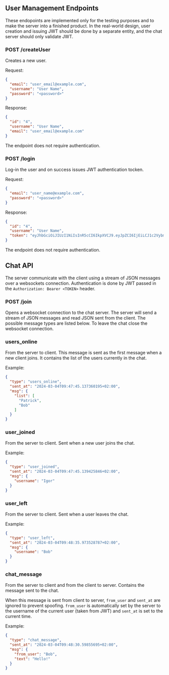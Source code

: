 ## User Management Endpoints

These endopoints are implemented only for the testing purposes and to make the server into a finished product. In the real-world design, user creation and issuing JWT should be done by a separate entity, and the chat server should only validate JWT.

### POST /createUser

Creates a new user.

Request:

```json
{
  "email": "user_email@example.com",
  "username": "User Name",
  "password": "<password>"
}
```

Response:

```json
{
  "id": "4",
  "username": "User Name",
  "email": "user_email@example.com"
}
```

The endpoint does not require authentication.

### POST /login

Log-in the user and on success issues JWT authentication tocken.

Request:

```json
{
  "email": "user_name@example.com",
  "password": "<password>"
}
```

Response:
```json
{
  "id": "4",
  "username": "User Name",
  "token": "eyJhbGciOiJIUzI1NiIsInR5cCI6IkpXVCJ9.eyJpZCI6IjEiLCJ1c2VybmFtZSI6Iklnb3IiLCJpc3MiOiIxIiwiZXhwIjoxNzA5NjI3MzkxfQ.Ln6B22AzEqkwIxL8MKIHejrycHkb1iw03a2H5LqQx6g"
}
```

The endpoint does not require authentication.

## Chat API

The server communicate with the client using a stream of JSON messages over a websockets connection. Authentication is done by JWT passed in the `Authorization: Bearer <TOKEN>` header.

### POST /join

Opens a websocket connection to the chat server. The server will send a stream of JSON messages and read JSON sent from the client. The possible message types are listed below. To leave the chat close the websocket connection.

### users_online

From the server to client. This message is sent as the first message when a new client joins. It contains the list of the users currently in the chat.

Example:

```json
{
  "type": "users_online",
  "sent_at": "2024-03-04T09:47:45.137360195+02:00",
  "msg": {
    "list": [
      "Patrick",
      "Bob"
    ]
  }
}
```

### user_joined

From the server to client. Sent when a new user joins the chat.

Example:
```json
{
  "type": "user_joined",
  "sent_at": "2024-03-04T09:47:45.139425846+02:00",
  "msg": {
    "username": "Igor"
  }
}
```

### user_left

From the server to client. Sent when a user leaves the chat.

Example:
```json
{
  "type": "user_left",
  "sent_at": "2024-03-04T09:48:35.973528787+02:00",
  "msg": {
    "username": "Bob"
  }
}
```

### chat_message

From the server to client and from the client to server. Contains the message sent to the chat.

 When this message is sent from client to server, `from_user` and `sent_at` are ignored to prevent spoofing. `from_user` is automatically set by the server to the username of the current user (taken from JWT) and `sent_at` is set to the current time.

Example:
```json
{
  "type": "chat_message",
  "sent_at": "2024-03-04T09:48:30.59855695+02:00",
  "msg": {
    "from_user": "Bob",
    "text": "Hello!"
  }
}
```